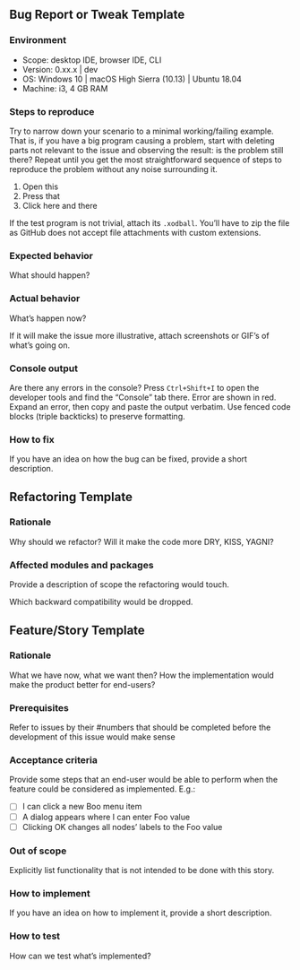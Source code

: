 <!-- Choose one of the templates below -->

## Bug Report or Tweak Template <!-- Delete the header -->

### Environment

* Scope: desktop IDE, browser IDE, CLI
* Version: 0.xx.x | dev <!-- Hit “Help” in the IDE main menu to view -->
* OS: Windows 10 | macOS High Sierra (10.13) | Ubuntu 18.04
* Machine: i3, 4 GB RAM

### Steps to reproduce

Try to narrow down your scenario to a minimal working/failing example. That is, if you have a big program causing a problem, start with deleting parts not relevant to the issue and observing the result: is the problem still there? Repeat until you get the most straightforward sequence of steps to reproduce the problem without any noise surrounding it.

1.  Open this
2.  Press that
3.  Click here and there

If the test program is not trivial, attach its `.xodball`. You’ll have to zip the file as GitHub does not accept file attachments with custom extensions.

### Expected behavior

What should happen?

### Actual behavior

What’s happen now?

If it will make the issue more illustrative, attach screenshots or GIF’s of what’s going on.

### Console output <!-- if any -->

Are there any errors in the console? Press `Ctrl+Shift+I` to open the developer tools and find the “Console” tab there. Error are shown in red. Expand an error, then copy and paste the output verbatim. Use fenced code blocks (triple backticks) to preserve formatting.

### How to fix <!-- if you know -->

If you have an idea on how the bug can be fixed, provide a short description.

## Refactoring Template <!-- Delete the header -->

### Rationale

Why should we refactor? Will it make the code more DRY, KISS, YAGNI?

### Affected modules and packages

Provide a description of scope the refactoring would touch.

Which backward compatibility would be dropped.

## Feature/Story Template <!-- Delete the header -->

### Rationale

What we have now, what we want then? How the implementation would make the product better for end-users?

### Prerequisites

Refer to issues by their #numbers that should be completed before the development of this issue would make sense

### Acceptance criteria

Provide some steps that an end-user would be able to perform when the feature could be considered as implemented. E.g.:

* [ ] I can click a new Boo menu item
* [ ] A dialog appears where I can enter Foo value
* [ ] Clicking OK changes all nodes’ labels to the Foo value

### Out of scope

Explicitly list functionality that is not intended to be done with this story.

### How to implement

If you have an idea on how to implement it, provide a short description.

### How to test

How can we test what’s implemented?
